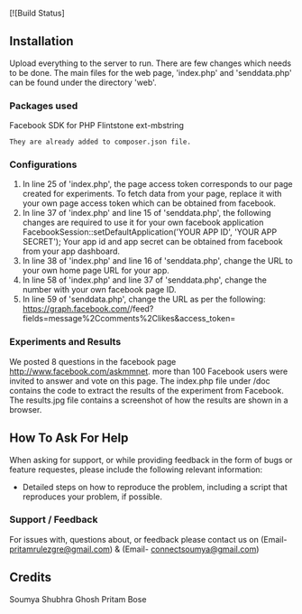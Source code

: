 [![Build Status]

## Installation

Upload everything to the server to run. There are few changes which needs to be done.
The main files for the web page, 'index.php' and 'senddata.php' can be found under the directory 'web'.

### Packages used

Facebook SDK for PHP
Flintstone
ext-mbstring

    They are already added to composer.json file.

### Configurations

1) In line 25 of 'index.php', the page access token corresponds to our page created for experiments. To fetch data from your page, replace it with your own page access token which can be obtained from facebook.
2) In line 37 of 'index.php' and line 15 of 'senddata.php', the following changes are required to use it for your own facebook application
		FacebookSession::setDefaultApplication('YOUR APP ID', 'YOUR APP SECRET');
   Your app id and app secret can be obtained from facebook from your app dashboard.
3) In line 38 of 'index.php' and line 16 of 'senddata.php', change the URL to your own home page URL for your app.
4) In line 58 of 'index.php' and line 37 of 'senddata.php', change the number with your own facebook page ID.
5) In line 59 of 'senddata.php', change the URL as per the following:
		https://graph.facebook.com/<YOUR PAGE ID>/feed?fields=message%2Ccomments%2Clikes&access_token=<YOUR PAGE ACCESS TOKEN>

### Experiments and Results

We posted 8 questions in the facebook page http://www.facebook.com/askmmnet.
more than 100 Facebook users were invited to answer and vote on this page. The index.php file under /doc contains the code to extract the results of the experiment
from Facebook. The results.jpg file contains a screenshot of how the results are shown in a browser. 

## How To Ask For Help

When asking for support, or while providing feedback in the form of bugs or
feature requestes, please include the following relevant information:

 - Detailed steps on how to reproduce the problem, including a script that
   reproduces your problem, if possible. 
 

### Support / Feedback

For issues with, questions about, or feedback please contact us on (Email- pritamrulezgre@gmail.com) & (Email- connectsoumya@gmail.com)


## Credits

Soumya Shubhra Ghosh
Pritam Bose 
